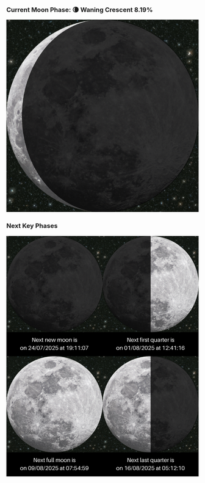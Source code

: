 ### Current Moon Phase: 🌘 Waning Crescent 8.19%
![Moon Phase](moonphase.png)
### Next Key Phases
![Gallery](gallery.png)